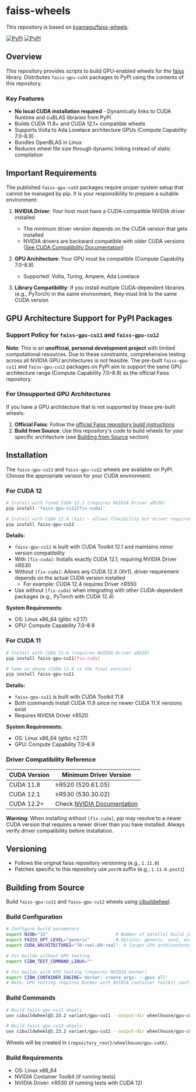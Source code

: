 # faiss-wheels

This repository is based on [kyamagu/faiss-wheels](https://github.com/kyamagu/faiss-wheels).

[![PyPI](https://img.shields.io/pypi/v/faiss-gpu-cu11?label=faiss-gpu-cu11)](https://pypi.org/project/faiss-gpu-cu11/)
[![PyPI](https://img.shields.io/pypi/v/faiss-gpu-cu12?label=faiss-gpu-cu12)](https://pypi.org/project/faiss-gpu-cu12/)

## Overview

This repository provides scripts to build GPU-enabled wheels for the [faiss](https://github.com/facebookresearch/faiss) library.
Distributes `faiss-gpu-cuXX` packages to PyPI using the contents of this repository.

### Key Features

* **No local CUDA installation required** - Dynamically links to CUDA Runtime and cuBLAS libraries from PyPI
* Builds CUDA 11.8+ and CUDA 12.1+ compatible wheels
* Supports Volta to Ada Lovelace architecture GPUs (Compute Capability 7.0–8.9)
* Bundles OpenBLAS in Linux
* Reduces wheel file size through dynamic linking instead of static compilation

## Important Requirements

The published `faiss-gpu-cuXX` packages require proper system setup that cannot be managed by pip. It is your responsibility to prepare a suitable environment:

1. **NVIDIA Driver**: Your host must have a CUDA-compatible NVIDIA driver installed
   * The minimum driver version depends on the CUDA version that gets installed
   * NVIDIA drivers are backward compatible with older CUDA versions ([See CUDA Compatibility Documentation](https://docs.nvidia.com/deploy/cuda-compatibility/))

2. **GPU Architecture**: Your GPU must be compatible (Compute Capability 7.0–8.9)
   * Supported: Volta, Turing, Ampere, Ada Lovelace

3. **Library Compatibility**: If you install multiple CUDA-dependent libraries (e.g., PyTorch) in the same environment, they must link to the same CUDA version

## GPU Architecture Support for PyPI Packages

### Support Policy for `faiss-gpu-cu11` and `faiss-gpu-cu12`

**Note**: This is an **unofficial, personal development project** with limited computational resources. Due to these constraints, comprehensive testing across all NVIDIA GPU architectures is not feasible. The pre-built `faiss-gpu-cu11` and `faiss-gpu-cu12` packages on PyPI aim to support the same GPU architecture range (Compute Capability 7.0–8.9) as the official Faiss repository.

### For Unsupported GPU Architectures

If you have a GPU architecture that is not supported by these pre-built wheels:

1. **Official Faiss**: Follow the [official Faiss repository build instructions](https://github.com/facebookresearch/faiss/blob/main/INSTALL.md)
2. **Build from Source**: Use this repository's code to build wheels for your specific architecture (see [Building from Source](#building-from-source) section)

## Installation

The `faiss-gpu-cu11` and `faiss-gpu-cu12` wheels are available on PyPI. Choose the appropriate version for your CUDA environment.

### For CUDA 12

```bash
# Install with fixed CUDA 12.1 (requires NVIDIA Driver ≥R530)
pip install 'faiss-gpu-cu12[fix-cuda]'

# Install with CUDA 12.X (X≥1) - allows flexibility but driver requirement varies
pip install faiss-gpu-cu12
```

**Details:**

* `faiss-gpu-cu12` is built with CUDA Toolkit 12.1 and maintains minor version compatibility
* With `[fix-cuda]`: Installs exactly CUDA 12.1, requiring NVIDIA Driver ≥R530
* Without `[fix-cuda]`: Allows any CUDA 12.X (X≥1), driver requirement depends on the actual CUDA version installed
  * For example: CUDA 12.4 requires Driver ≥R550
* Use without `[fix-cuda]` when integrating with other CUDA-dependent packages (e.g., PyTorch with CUDA 12.4)

**System Requirements:**

* OS: Linux x86_64 (glibc ≥2.17)
* GPU: Compute Capability 7.0–8.9

### For CUDA 11

```bash
# Install with CUDA 11.8 (requires NVIDIA Driver ≥R520)
pip install faiss-gpu-cu11[fix-cuda]

# Same as above (CUDA 11.8 is the final version)
pip install faiss-gpu-cu11
```

**Details:**

* `faiss-gpu-cu11` is built with CUDA Toolkit 11.8
* Both commands install CUDA 11.8 since no newer CUDA 11.X versions exist
* Requires NVIDIA Driver ≥R520

**System Requirements:**

* OS: Linux x86_64 (glibc ≥2.17)
* GPU: Compute Capability 7.0–8.9

### Driver Compatibility Reference

| CUDA Version | Minimum Driver Version |
|--------------|------------------------|
| CUDA 11.8    | ≥R520 (520.61.05)      |
| CUDA 12.1    | ≥R530 (530.30.02)      |
| CUDA 12.2+   | Check [NVIDIA Documentation](https://docs.nvidia.com/deploy/cuda-compatibility/) |

**Warning**: When installing without `[fix-cuda]`, pip may resolve to a newer CUDA version that requires a newer driver than you have installed. Always verify driver compatibility before installation.

## Versioning

* Follows the original faiss repository versioning (e.g., `1.11.0`)
* Patches specific to this repository use `postN` suffix (e.g., `1.11.0.post1`)

## Building from Source

Build `faiss-gpu-cu11` and `faiss-gpu-cu12` wheels using [cibuildwheel](https://github.com/pypa/cibuildwheel).

### Build Configuration

```bash
# Configure build parameters
export NJOB="32"                          # Number of parallel build jobs
export FAISS_OPT_LEVEL="generic"          # Options: generic, avx2, avx512
export CUDA_ARCHITECTURES="70-real;80-real"  # Target GPU architectures

# For builds without GPU testing
export CIBW_TEST_COMMAND_LINUX=""

# For builds with GPU testing (requires NVIDIA Docker)
export CIBW_CONTAINER_ENGINE='docker; create_args: --gpus all'
# Note: GPU testing requires Docker with NVIDIA Container Toolkit configured
```

### Build Commands

```bash
# Build faiss-gpu-cu11 wheels
uvx cibuildwheel@2.23.2 variant/gpu-cu11 --output-dir wheelhouse/gpu-cu11

# Build faiss-gpu-cu12 wheels
uvx cibuildwheel@2.23.2 variant/gpu-cu12 --output-dir wheelhouse/gpu-cu12
```

Wheels will be created in `{repository_root}/wheelhouse/gpu-cuXX/`.

### Build Requirements

* OS: Linux x86_64
* NVIDIA Container Toolkit (if running tests)
* NVIDIA Driver: ≥R530 (if running tests with CUDA 12)
